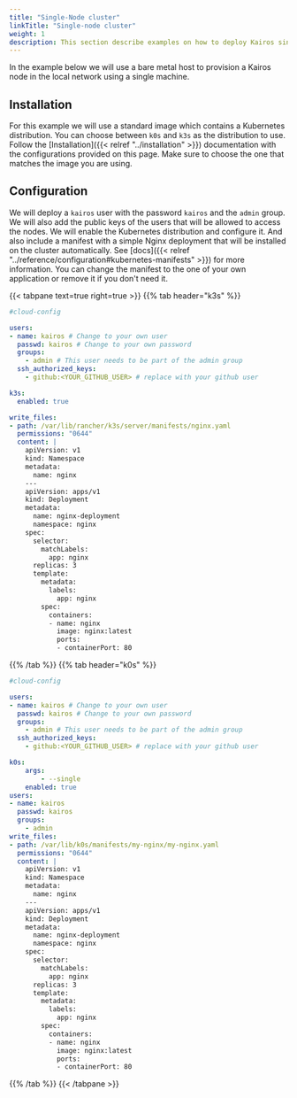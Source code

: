 ```yaml
---
title: "Single-Node cluster"
linkTitle: "Single-node cluster"
weight: 1
description: This section describe examples on how to deploy Kairos single-node cluster
---
```


In the example below we will use a bare metal host to provision a Kairos node in the local network using a single machine.

## Installation

For this example we will use a standard image which contains a Kubernetes distribution. You can choose between `k0s` and `k3s` as the distribution to use. Follow the [Installation]({{< relref "../installation" >}}) documentation with the configurations provided on this page. Make sure to choose the one that matches the image you are using.

## Configuration

We will deploy a `kairos` user with the password `kairos` and the `admin` group. We will also add the public keys of the users that will be allowed to access the nodes. We will enable the Kubernetes distribution and configure it. And also include a manifest with a simple Nginx deployment that will be installed on the cluster automatically. See [docs]({{< relref "../reference/configuration#kubernetes-manifests" >}}) for more information. You can change the manifest to the one of your own application or remove it if you don't need it.

{{< tabpane text=true right=true  >}}
{{% tab header="k3s" %}}
```yaml
#cloud-config

users:
- name: kairos # Change to your own user
  passwd: kairos # Change to your own password
  groups:
    - admin # This user needs to be part of the admin group
  ssh_authorized_keys:
    - github:<YOUR_GITHUB_USER> # replace with your github user

k3s:
  enabled: true

write_files:
- path: /var/lib/rancher/k3s/server/manifests/nginx.yaml
  permissions: "0644"
  content: |
    apiVersion: v1
    kind: Namespace
    metadata:
      name: nginx
    ---
    apiVersion: apps/v1
    kind: Deployment
    metadata:
      name: nginx-deployment
      namespace: nginx
    spec:
      selector:
        matchLabels:
          app: nginx
      replicas: 3
      template:
        metadata:
          labels:
            app: nginx
        spec:
          containers:
          - name: nginx
            image: nginx:latest
            ports:
            - containerPort: 80
```
{{% /tab %}}
{{% tab header="k0s" %}}
```yaml
#cloud-config

users:
- name: kairos # Change to your own user
  passwd: kairos # Change to your own password
  groups:
    - admin # This user needs to be part of the admin group
  ssh_authorized_keys:
    - github:<YOUR_GITHUB_USER> # replace with your github user

k0s:
    args:
        - --single
    enabled: true
users:
- name: kairos
  passwd: kairos
  groups:
    - admin
write_files:
- path: /var/lib/k0s/manifests/my-nginx/my-nginx.yaml
  permissions: "0644"
  content: |
    apiVersion: v1
    kind: Namespace
    metadata:
      name: nginx
    ---
    apiVersion: apps/v1
    kind: Deployment
    metadata:
      name: nginx-deployment
      namespace: nginx
    spec:
      selector:
        matchLabels:
          app: nginx
      replicas: 3
      template:
        metadata:
          labels:
            app: nginx
        spec:
          containers:
          - name: nginx
            image: nginx:latest
            ports:
            - containerPort: 80
```
{{% /tab %}}
{{< /tabpane >}}
